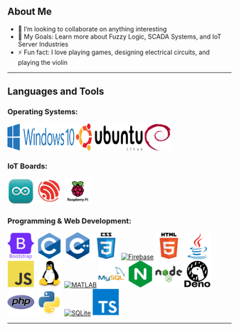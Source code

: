 ## About Me
- 👯 I’m looking to collaborate on anything interesting
- 🥅 My Goals: Learn more about Fuzzy Logic, SCADA Systems, and IoT Server Industries
- ⚡ Fun fact: I love playing games, designing electrical circuits, and playing the violin

---

## Languages and Tools

### Operating Systems:
<a href="https://microsoft.com/en-us/software-download/windows10"><img src="img/windows-10-seeklogo.png" alt="Windows" width="150" height="60"></a>
<a href="https://ubuntu.com"><img src="img/ubuntu-linux-l-seeklogo.png" alt="Ubuntu" width="150" height="60"></a>
<a href="https://www.debian.org/"><img src="img/debian-seeklogo.svg" alt="debian" width="60" height="60"></a>

### IoT Boards:
<a href="https://www.arduino.cc/"><img src="img/arduino-ide-seeklogo.svg" alt="Arduino" width="60" height="60"></a>
<a href="https://www.espressif.com/"><img src="img/espressif-systems-seeklogo.svg" width="60" height="60"></a>
<a href="https://raspberrypi.com"><img src="img/raspi-logo.png" alt="RaspberryPi" width="60" height="60"></a>

### Programming & Web Development:
<a href="https://getbootstrap.com"><img src="https://raw.githubusercontent.com/devicons/devicon/master/icons/bootstrap/bootstrap-plain-wordmark.svg" alt="Bootstrap" width="60" height="60"></a>
<a href="https://www.cprogramming.com/"><img src="https://raw.githubusercontent.com/devicons/devicon/master/icons/c/c-original.svg" alt="C" width="60" height="60"></a>
<a href="https://www.w3schools.com/cpp/"><img src="https://raw.githubusercontent.com/devicons/devicon/master/icons/cplusplus/cplusplus-original.svg" alt="C++" width="60" height="60"></a>
<a href="https://www.w3schools.com/css/"><img src="https://raw.githubusercontent.com/devicons/devicon/master/icons/css3/css3-original-wordmark.svg" alt="CSS3" width="60" height="60"></a>
<a href="https://firebase.google.com/"><img src="https://www.vectorlogo.zone/logos/firebase/firebase-icon.svg" alt="Firebase" width="60" height="60"></a>
<a href="https://www.w3schools.com/html/"><img src="https://raw.githubusercontent.com/devicons/devicon/master/icons/html5/html5-original-wordmark.svg" alt="HTML5" width="60" height="60"></a>
<a href="https://www.java.com"><img src="https://raw.githubusercontent.com/devicons/devicon/master/icons/java/java-original.svg" alt="Java" width="60" height="60"></a>
<a href="https://developer.mozilla.org/en-US/docs/Web/JavaScript"><img src="https://raw.githubusercontent.com/devicons/devicon/master/icons/javascript/javascript-original.svg" alt="JavaScript" width="60" height="60"></a>
<a href="https://www.linux.org/"><img src="https://raw.githubusercontent.com/devicons/devicon/master/icons/linux/linux-original.svg" alt="Linux" width="60" height="60"></a>
<a href="https://www.mathworks.com/"><img src="https://upload.wikimedia.org/wikipedia/commons/2/21/Matlab_Logo.png" alt="MATLAB" width="60" height="60"></a>
<a href="https://www.mysql.com/"><img src="https://raw.githubusercontent.com/devicons/devicon/master/icons/mysql/mysql-original-wordmark.svg" alt="MySQL" width="60" height="60"></a>
<a href="https://www.nginx.com"><img src="https://raw.githubusercontent.com/devicons/devicon/master/icons/nginx/nginx-original.svg" alt="Nginx" width="60" height="60"></a>
<a href="https://nodejs.org"><img src="https://raw.githubusercontent.com/devicons/devicon/master/icons/nodejs/nodejs-original-wordmark.svg" alt="Node.js" width="60" height="60"></a>
<a href="https://deno.com"><img src="https://raw.githubusercontent.com/devicons/devicon/master/icons/denojs/denojs-original-wordmark.svg" alt="Deno" width="60" height="60"></a>
<a href="https://www.php.net"><img src="https://raw.githubusercontent.com/devicons/devicon/master/icons/php/php-original.svg" alt="PHP" width="60" height="60"></a>
<a href="https://www.python.org"><img src="https://raw.githubusercontent.com/devicons/devicon/master/icons/python/python-original.svg" alt="Python" width="60" height="60"></a>
<a href="https://www.sqlite.org/"><img src="https://www.vectorlogo.zone/logos/sqlite/sqlite-icon.svg" alt="SQLite" width="60" height="60"></a>
<a href="https://www.typescriptlang.org/"><img src="https://raw.githubusercontent.com/devicons/devicon/master/icons/typescript/typescript-original.svg" alt="TypeScript" width="60" height="60"></a>

---
